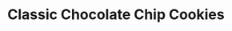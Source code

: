 ---
layout: recipe
title: "Classic Chocolate Chip Cookies"
description: "Grandmother's famous recipe, perfected over decades of Sunday baking"
prep_time: "15 minutes"
cook_time: "12 minutes"
servings: "24 cookies"
category: Dessert
ingredients: |
    - 2¼ cups all-purpose flour
    - 1 teaspoon baking soda
    - 1 teaspoon salt
    - 1 cup unsalted butter, softened
    - ¾ cup granulated sugar
    - ¾ cup packed brown sugar
    - 2 large eggs
    - 2 teaspoons vanilla extract
    - 2 cups semi-sweet chocolate chips

instructions: |
    1. Preheat oven to 375°F (190°C). Line baking sheets with parchment paper.

    2. In a medium bowl, whisk together flour, baking soda, and salt. Set aside.

    3. In a large bowl, cream together butter, granulated sugar, and brown sugar until light and fluffy (about 3 minutes).

    4. Beat in eggs one at a time, then stir in vanilla.

    5. Gradually mix in the dry ingredients until just blended.

    6. Stir in chocolate chips.

    7. Drop rounded tablespoons of dough onto prepared baking sheets, about 2 inches apart.

    8. Bake for 10-12 minutes or until edges are lightly browned.

    9. Let cool on baking sheets for 5 minutes before transferring to wire racks.

notes: |
    - For chewier cookies, refrigerate dough for 24 hours before baking
    - Store in an airtight container for up to 5 days
    - Dough can be frozen for up to 3 months
---